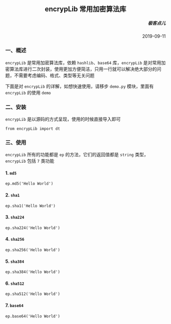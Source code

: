 <h2 align= center> encrypLib 常用加密算法库 </h2>

<h5 align=right> 极客点儿 </h5>
<p align=right> 2019-09-11 </p>

### 一、概述

`encrypLib` 是常用加密算法库，依赖 `hashlib`、`base64` 库，`encrypLib` 是对常用加密算法库进行二次封装，使用更加方便简洁，只用一行就可以解决绝大部分的问题，不需要考虑编码、格式、类型等无关问题

下面是对 `encrypLib` 的详解，如想快速使用，请移步 `demo.py` 模块，里面有 `encrypLib` 的使用 `demo`

### 二、安装

`encrypLib` 是以源码的方式呈现，使用的时候直接导入即可

	from encrypLib import dt
    
### 三、使用

`encrypLib` 所有的功能都是 `ep` 的方法，它们的返回值都是 `string` 类型，`encrypLib` 包括 `7` 类功能

#### 1. `md5`

    ep.md5('Hello World')

#### 2. `sha1`

    ep.sha1('Hello World')

#### 3. `sha224`

    ep.sha224('Hello World')

#### 4. `sha256`

    ep.sha256('Hello World')

#### 5. `sha384`

    ep.sha384('Hello World')

#### 6. `sha512`

    ep.sha512('Hello World')

#### 7. `base64`

    ep.base64('Hello World')
